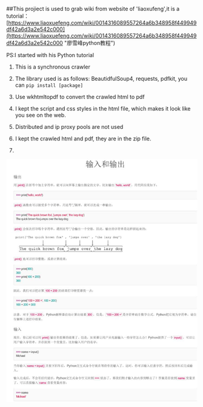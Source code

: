 ##This projiect is used to grab wiki from website of 'liaoxufeng',it is a tutorial：[https://www.liaoxuefeng.com/wiki/0014316089557264a6b348958f449949df42a6d3a2e542c000](https://www.liaoxuefeng.com/wiki/0014316089557264a6b348958f449949df42a6d3a2e542c000 "廖雪峰python教程")

PS:I started with his Python tutorial

1.  This is a synchronous crawler

2. The library used is as follows: BeautidfulSoup4, requests, pdfkit, you can `pip install [package]`

3. Use wkhtmltopdf to convert the crawled html to pdf

4. I kept the script and css styles in the html file, which makes it look like you see on the web.

3. Distributed and ip proxy pools are not used

5.  I kept the crawled html and pdf, they are in the zip file.
6.  
![](./book.JPG)